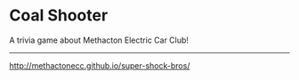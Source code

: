 # Coal Shooter
A trivia game about Methacton Electric Car Club! 

---

http://methactonecc.github.io/super-shock-bros/
